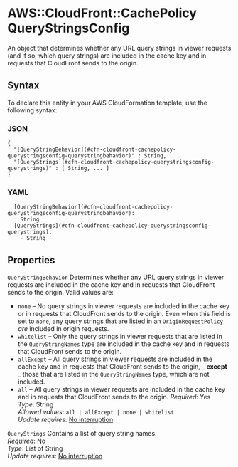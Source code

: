 # AWS::CloudFront::CachePolicy QueryStringsConfig<a name="aws-properties-cloudfront-cachepolicy-querystringsconfig"></a>

An object that determines whether any URL query strings in viewer requests \(and if so, which query strings\) are included in the cache key and in requests that CloudFront sends to the origin\.

## Syntax<a name="aws-properties-cloudfront-cachepolicy-querystringsconfig-syntax"></a>

To declare this entity in your AWS CloudFormation template, use the following syntax:

### JSON<a name="aws-properties-cloudfront-cachepolicy-querystringsconfig-syntax.json"></a>

```
{
  "[QueryStringBehavior](#cfn-cloudfront-cachepolicy-querystringsconfig-querystringbehavior)" : String,
  "[QueryStrings](#cfn-cloudfront-cachepolicy-querystringsconfig-querystrings)" : [ String, ... ]
}
```

### YAML<a name="aws-properties-cloudfront-cachepolicy-querystringsconfig-syntax.yaml"></a>

```
  [QueryStringBehavior](#cfn-cloudfront-cachepolicy-querystringsconfig-querystringbehavior):
    String
  [QueryStrings](#cfn-cloudfront-cachepolicy-querystringsconfig-querystrings):
    - String
```

## Properties<a name="aws-properties-cloudfront-cachepolicy-querystringsconfig-properties"></a>

`QueryStringBehavior` <a name="cfn-cloudfront-cachepolicy-querystringsconfig-querystringbehavior"></a>
Determines whether any URL query strings in viewer requests are included in the cache key and in requests that CloudFront sends to the origin\. Valid values are:

- `none` – No query strings in viewer requests are included in the cache key or in requests that CloudFront sends to the origin\. Even when this field is set to `none`, any query strings that are listed in an `OriginRequestPolicy` _are_ included in origin requests\.
- `whitelist` – Only the query strings in viewer requests that are listed in the `QueryStringNames` type are included in the cache key and in requests that CloudFront sends to the origin\.
- `allExcept` – All query strings in viewer requests are included in the cache key and in requests that CloudFront sends to the origin, _ **except** _ those that are listed in the `QueryStringNames` type, which are not included\.
- `all` – All query strings in viewer requests are included in the cache key and in requests that CloudFront sends to the origin\.
  _Required_: Yes  
  _Type_: String  
  _Allowed values_: `all | allExcept | none | whitelist`  
  _Update requires_: [No interruption](https://docs.aws.amazon.com/AWSCloudFormation/latest/UserGuide/using-cfn-updating-stacks-update-behaviors.html#update-no-interrupt)

`QueryStrings` <a name="cfn-cloudfront-cachepolicy-querystringsconfig-querystrings"></a>
Contains a list of query string names\.  
_Required_: No  
_Type_: List of String  
_Update requires_: [No interruption](https://docs.aws.amazon.com/AWSCloudFormation/latest/UserGuide/using-cfn-updating-stacks-update-behaviors.html#update-no-interrupt)
